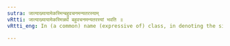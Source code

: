 ```yaml
---
sutra: जात्याख्यायामेकस्मिन्बहुवचनमन्यतरस्याम्
vRtti: जात्याख्यायामेकस्मिन्नर्थे बहुवचनमन्यतरस्यां भवति ॥
vRtti_eng: In (a common) name (expressive of) class, in denoting the singular, the plural is optionally employed.

---
```

